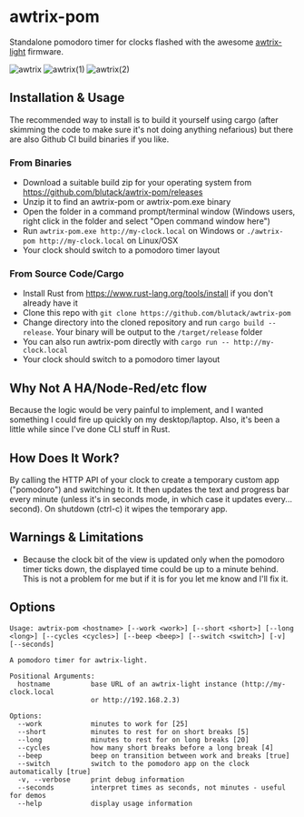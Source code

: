 # awtrix-pom
Standalone pomodoro timer for clocks flashed with the awesome [awtrix-light](https://github.com/Blueforcer/awtrix-light) firmware.

![awtrix](https://github.com/blutack/awtrix-pom/assets/348305/bd46a804-1b19-4e33-9174-57c38ae9f5a4)
![awtrix(1)](https://github.com/blutack/awtrix-pom/assets/348305/b8a3f63c-9f22-4c05-bbb8-a36470a9ec56)
![awtrix(2)](https://github.com/blutack/awtrix-pom/assets/348305/f9764e21-51dd-4096-9699-126ce7003b9c)

## Installation & Usage
The recommended way to install is to build it yourself using cargo (after skimming the code to make sure it's not doing anything nefarious) but there are also Github CI build binaries if you like.

### From Binaries
- Download a suitable build zip for your operating system from https://github.com/blutack/awtrix-pom/releases
- Unzip it to find an awtrix-pom or awtrix-pom.exe binary
- Open the folder in a command prompt/terminal window (Windows users, right click in the folder and select "Open command window here")
- Run `awtrix-pom.exe http://my-clock.local` on Windows or `./awtrix-pom http://my-clock.local` on Linux/OSX
- Your clock should switch to a pomodoro timer layout

### From Source Code/Cargo
- Install Rust from https://www.rust-lang.org/tools/install if you don't already have it
- Clone this repo with `git clone https://github.com/blutack/awtrix-pom`
- Change directory into the cloned repository and run `cargo build --release`. Your binary will be output to the `/target/release` folder
- You can also run awtrix-pom directly with `cargo run -- http://my-clock.local`
- Your clock should switch to a pomodoro timer layout

## Why Not A HA/Node-Red/etc flow
Because the logic would be very painful to implement, and I wanted something I could fire up quickly on my desktop/laptop. Also, it's been a little while since I've done CLI stuff in Rust.

## How Does It Work?
By calling the HTTP API of your clock to create a temporary custom app ("pomodoro") and switching to it.
It then updates the text and progress bar every minute (unless it's in seconds mode, in which case it updates every... second). On shutdown (ctrl-c) it wipes the temporary app.

## Warnings & Limitations
- Because the clock bit of the view is updated only when the pomodoro timer ticks down, the displayed time could be up to a minute behind. This is not a problem for me but if it is for you let me know and I'll fix it.

## Options
```
Usage: awtrix-pom <hostname> [--work <work>] [--short <short>] [--long <long>] [--cycles <cycles>] [--beep <beep>] [--switch <switch>] [-v] [--seconds]

A pomodoro timer for awtrix-light.

Positional Arguments:
  hostname          base URL of an awtrix-light instance (http://my-clock.local
                    or http://192.168.2.3)

Options:
  --work            minutes to work for [25]
  --short           minutes to rest for on short breaks [5]
  --long            minutes to rest for on long breaks [20]
  --cycles          how many short breaks before a long break [4]
  --beep            beep on transition between work and breaks [true]
  --switch          switch to the pomodoro app on the clock automatically [true]
  -v, --verbose     print debug information
  --seconds         interpret times as seconds, not minutes - useful for demos
  --help            display usage information

```
